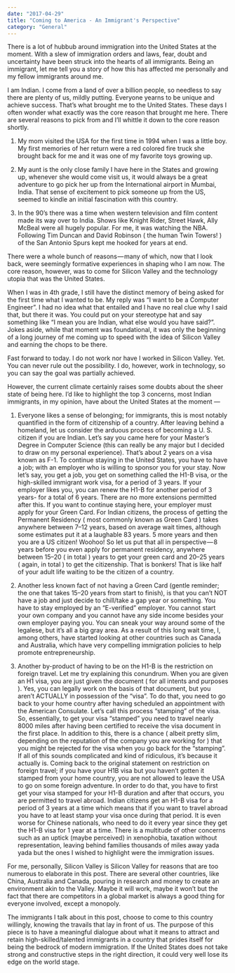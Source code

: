 ```yaml
---
date: "2017-04-29"
title: "Coming to America - An Immigrant's Perspective"
category: "General"
---
```

There is a lot of hubbub around immigration into the United States at the moment. With a slew of immigration orders and laws, fear, doubt and uncertainty have been struck into the hearts of all immigrants. Being an immigrant, let me tell you a story of how this has affected me personally and my fellow immigrants around me.

I am Indian. I come from a land of over a billion people, so needless to say there are plenty of us, mildly putting. Everyone yearns to be unique and achieve success. That’s what brought me to the United States. These days I often wonder what exactly was the core reason that brought me here. There are several reasons to pick from and I’ll whittle it down to the core reason shortly.

1. My mom visited the USA for the first time in 1994 when I was a little boy. My first memories of her return were a red colored fire truck she brought back for me and it was one of my favorite toys growing up.

2. My aunt is the only close family I have here in the States and growing up, whenever she would come visit us, it would always be a great adventure to go pick her up from the International airport in Mumbai, India. That sense of excitement to pick someone up from the US, seemed to kindle an initial fascination with this country.

3. In the 90’s there was a time when western television and film content made its way over to India. Shows like Knight Rider, Street Hawk, Ally McBeal were all hugely popular. For me, it was watching the NBA. Following Tim Duncan and David Robinson ( the human Twin Towers! ) of the San Antonio Spurs kept me hooked for years at end.

There were a whole bunch of reasons — many of which, now that I look back, were seemingly formative experiences in shaping who I am now. The core reason, however, was to come for Silicon Valley and the technology utopia that was the United States.

When I was in 4th grade, I still have the distinct memory of being asked for the first time what I wanted to be. My reply was “I want to be a Computer Engineer”. I had no idea what that entailed and I have no real clue why I said that, but there it was. You could put on your stereotype hat and say something like “I mean you are Indian, what else would you have said?”. Jokes aside, while that moment was foundational, it was only the beginning of a long journey of me coming up to speed with the idea of Silicon Valley and earning the chops to be there.

Fast forward to today. I do not work nor have I worked in Silicon Valley. Yet. You can never rule out the possibility. I do, however, work in technology, so you can say the goal was partially achieved.

However, the current climate certainly raises some doubts about the sheer state of being here. I’d like to highlight the top 3 concerns, most Indian immigrants, in my opinion, have about the United States at the moment —

1. Everyone likes a sense of belonging; for immigrants, this is most notably quantified in the form of citizenship of a country. After leaving behind a homeland, let us consider the arduous process of becoming a U. S. citizen if you are Indian. Let’s say you came here for your Master’s Degree in Computer Science (this can really be any major but I decided to draw on my personal experience). That’s about 2 years on a visa known as F-1. To continue staying in the United States, you have to have a job; with an employer who is willing to sponsor you for your stay. Now let’s say, you get a job, you get on something called the H1-B visa, or the high-skilled immigrant work visa, for a period of 3 years. If your employer likes you, you can renew the H1-B for another period of 3 years- for a total of 6 years. There are no more extensions permitted after this. If you want to continue staying here, your employer must apply for your Green Card. For Indian citizens, the process of getting the Permanent Residency ( most commonly known as Green Card ) takes anywhere between 7–12 years, based on average wait times, although some estimates put it at a laughable 83 years. 5 more years and then you are a US citizen! Woohoo! So let us put that all in perspective — 8 years before you even apply for permanent residency, anywhere between 15–20 ( in total ) years to get your green card and 20–25 years ( again, in total ) to get the citizenship. That is bonkers! That is like half of your adult life waiting to be the citizen of a country.

2. Another less known fact of not having a Green Card (gentle reminder; the one that takes 15–20 years from start to finish), is that you can’t NOT have a job and just decide to chill/take a gap year or something. You have to stay employed by an “E-verified” employer. You cannot start your own company and you cannot have any side income besides your own employer paying you. You can sneak your way around some of the legalese, but it’s all a big gray area. As a result of this long wait time, I, among others, have started looking at other countries such as Canada and Australia, which have very compelling immigration policies to help promote entrepreneurship.

3. Another by-product of having to be on the H1-B is the restriction on foreign travel. Let me try explaining this conundrum. When you are given an H1 visa, you are just given the document ( for all intents and purposes ). Yes, you can legally work on the basis of that document, but you aren’t ACTUALLY in possession of the “visa”. To do that, you need to go back to your home country after having scheduled an appointment with the American Consulate. Let’s call this process “stamping” of the visa. So, essentially, to get your visa “stamped” you need to travel nearly 8000 miles after having been certified to receive the visa document in the first place. In addition to this, there is a chance ( albeit pretty slim, depending on the reputation of the company you are working for ) that you might be rejected for the visa when you go back for the “stamping”. If all of this sounds complicated and kind of ridiculous, it’s because it actually is. Coming back to the original statement on restriction on foreign travel; if you have your H1B visa but you haven’t gotten it stamped from your home country, you are not allowed to leave the USA to go on some foreign adventure. In order to do that, you have to first get your visa stamped for your H1-B duration and after that occurs, you are permitted to travel abroad. Indian citizens get an H1-B visa for a period of 3 years at a time which means that if you want to travel abroad you have to at least stamp your visa once during that period. It is even worse for Chinese nationals, who need to do it every year since they get the H1-B visa for 1 year at a time.
There is a multitude of other concerns such as an uptick (maybe perceived) in xenophobia, taxation without representation, leaving behind families thousands of miles away yada yada but the ones I wished to highlight were the immigration issues.

For me, personally, Silicon Valley is Silicon Valley for reasons that are too numerous to elaborate in this post. There are several other countries, like China, Australia and Canada, pouring in research and money to create an environment akin to the Valley. Maybe it will work, maybe it won’t but the fact that there are competitors in a global market is always a good thing for everyone involved, except a monopoly.

The immigrants I talk about in this post, choose to come to this country willingly, knowing the travails that lay in front of us. The purpose of this piece is to have a meaningful dialogue about what it means to attract and retain high-skilled/talented immigrants in a country that prides itself for being the bedrock of modern immigration. If the United States does not take strong and constructive steps in the right direction, it could very well lose its edge on the world stage.

